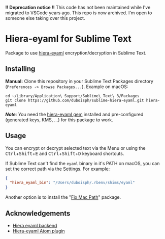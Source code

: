 **!! Deprecation notice !!** This code has not been maintained while I've migrated to VSCode years ago. This repo is now archived. I'm open to someone else taking over this project.

# Hiera-eyaml for Sublime Text

Package to use [hiera-eyaml](https://github.com/TomPoulton/hiera-eyaml) encryption/decryption in Sublime Text.

## Installing

<!--**Package Control:** The easiest way to install Hiera-eyaml is through [Package Control](https://packagecontrol.io). Search for "[Hiera-eyaml](https://packagecontrol.io/packages/Hiera-eyaml)".-->

**Manual:** Clone this repository in your Sublime Text Packages directory (`Preferences -> Browse Packages...`). Example on macOS:

```shell
cd ~/Library/Application\ Support/Sublime\ Text\ 3/Packages
git clone https://github.com/duboisph/sublime-hiera-eyaml.git hiera-eyaml
```

***Note***: You need the [hiera-eyaml gem](https://github.com/TomPoulton/hiera-eyaml) installed and pre-configured (generated keys, KMS, ...) for this package to work.

## Usage

You can encrypt or decrypt selected text via the Menu or using the <kbd>Ctrl</kbd>+<kbd>Shift</kbd>+<kbd>E</kbd> and <kbd>Ctrl</kbd>+<kbd>Shift</kbd>+<kbd>D</kbd> keyboard shortcuts.

If Sublime Text can't find the `eyaml` binary in it's PATH on macOS, you can set the correct path via the Settings. For example:

```json
{
  "hiera_eyaml_bin": "/Users/duboisph/.rbenv/shims/eyaml"
}
```

Another option is to install the "[Fix Mac Path](https://github.com/int3h/SublimeFixMacPath)" package.

## Acknowledgements

- [Hiera eyaml backend](https://github.com/TomPoulton/hiera-eyaml)
- [Hiera-eyaml Atom plugin](https://github.com/jpohjolainen/atom-hiera-eyaml)
